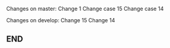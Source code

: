 Changes on master:
Change 1
Change case 15
Change case 14

Changes on develop:
Change 15
Change 14


## END ##